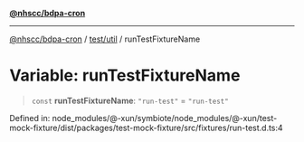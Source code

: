 [**@nhscc/bdpa-cron**](../../../README.md)

***

[@nhscc/bdpa-cron](../../../README.md) / [test/util](../README.md) / runTestFixtureName

# Variable: runTestFixtureName

> `const` **runTestFixtureName**: `"run-test"` = `"run-test"`

Defined in: node\_modules/@-xun/symbiote/node\_modules/@-xun/test-mock-fixture/dist/packages/test-mock-fixture/src/fixtures/run-test.d.ts:4
